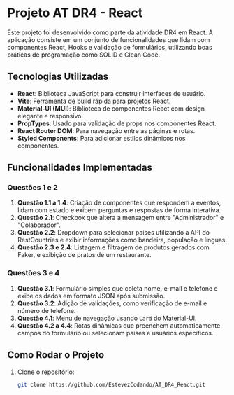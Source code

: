 # Projeto AT DR4 - React

Este projeto foi desenvolvido como parte da atividade DR4 em React. A aplicação consiste em um conjunto de funcionalidades que lidam com componentes React, Hooks e validação de formulários, utilizando boas práticas de programação como SOLID e Clean Code.

## Tecnologias Utilizadas

- **React**: Biblioteca JavaScript para construir interfaces de usuário.
- **Vite**: Ferramenta de build rápida para projetos React.
- **Material-UI (MUI)**: Biblioteca de componentes React com design elegante e responsivo.
- **PropTypes**: Usado para validação de props nos componentes React.
- **React Router DOM**: Para navegação entre as páginas e rotas.
- **Styled Components**: Para adicionar estilos dinâmicos nos componentes.

## Funcionalidades Implementadas

### Questões 1 e 2

1. **Questão 1.1 a 1.4**: Criação de componentes que respondem a eventos, lidam com estado e exibem perguntas e respostas de forma interativa.
2. **Questão 2.1**: Checkbox que altera a mensagem entre "Administrador" e "Colaborador".
3. **Questão 2.2**: Dropdown para selecionar países utilizando a API do RestCountries e exibir informações como bandeira, população e línguas.
4. **Questão 2.3 e 2.4**: Listagem e filtragem de produtos gerados com Faker, e exibição de pratos de um restaurante.

### Questões 3 e 4

1. **Questão 3.1**: Formulário simples que coleta nome, e-mail e telefone e exibe os dados em formato JSON após submissão.
2. **Questão 3.2**: Adição de validações, como verificação de e-mail e número de telefone.
3. **Questão 4.1**: Menu de navegação usando `Card` do Material-UI.
4. **Questão 4.2 a 4.4**: Rotas dinâmicas que preenchem automaticamente campos do formulário ou selecionam países e usuários específicos.

## Como Rodar o Projeto

1. Clone o repositório:
   ```bash
   git clone https://github.com/EstevezCodando/AT_DR4_React.git